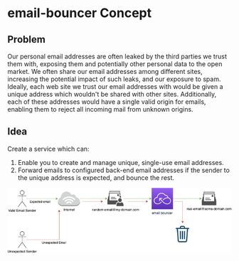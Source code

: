 # email-bouncer Concept

## Problem
Our personal email addresses are often leaked by the third parties we trust them with, exposing them and potentially other personal data to the open market. We often share our email addresses among different sites, increasing the potential impact of such leaks, and our exposure to spam. Ideally, each web site we trust our email addresses with would be given a unique address which wouldn't be shared with other sites. Additionally, each of these addresses would have a single valid origin for emails, enabling them to reject all incoming mail from unknown origins.

## Idea
Create a service which can:
1. Enable you to create and manage unique, single-use email addresses.
2. Forward emails to configured back-end email addresses if the sender to the unique address is expected, and bounce the rest.

![Design diagram. Expected emails are forwarded to back-end addresses while unexpected ones are discarded.](https://github.com/RyanMuzzey/email-bouncer/raw/main/docs/EmailBouncer.png)


